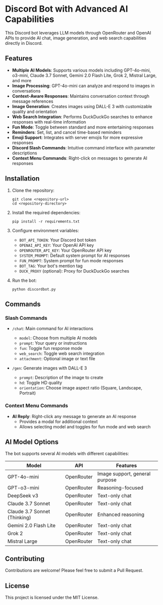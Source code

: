 # Discord Bot with Advanced AI Capabilities

This Discord bot leverages LLM models through OpenRouter and OpenAI APIs to provide AI chat, image generation, and web search capabilities directly in Discord.

## Features

- **Multiple AI Models**: Supports various models including GPT-4o-mini, o3-mini, Claude 3.7 Sonnet, Gemini 2.0 Flash Lite, Grok 2, Mistral Large, and more
- **Image Processing**: GPT-4o-mini can analyze and respond to images in conversations
- **Context-Aware Responses**: Maintains conversation context through message references
- **Image Generation**: Creates images using DALL-E 3 with customizable quality and orientation
- **Web Search Integration**: Performs DuckDuckGo searches to enhance responses with real-time information
- **Fun Mode**: Toggle between standard and more entertaining responses
- **Reminders**: Set, list, and cancel time-based reminders
- **Emoji Support**: Integrates with server emojis for more expressive responses
- **Discord Slash Commands**: Intuitive command interface with parameter descriptions
- **Context Menu Commands**: Right-click on messages to generate AI responses

## Installation

1. Clone the repository:
   ```
   git clone <repository-url>
   cd <repository-directory>
   ```

2. Install the required dependencies:
   ```
   pip install -r requirements.txt
   ```

3. Configure environment variables:
   - `BOT_API_TOKEN`: Your Discord bot token
   - `OPENAI_API_KEY`: Your OpenAI API key
   - `OPENROUTER_API_KEY`: Your OpenRouter API key
   - `SYSTEM_PROMPT`: Default system prompt for AI responses
   - `FUN_PROMPT`: System prompt for fun mode responses
   - `BOT_TAG`: Your bot's mention tag
   - `DUCK_PROXY` (optional): Proxy for DuckDuckGo searches

4. Run the bot:
   ```
   python discordbot.py
   ```

## Commands

### Slash Commands

- `/chat`: Main command for AI interactions
  - `model`: Choose from multiple AI models
  - `prompt`: Your query or instructions
  - `fun`: Toggle fun response mode
  - `web_search`: Toggle web search integration
  - `attachment`: Optional image or text file

- `/gen`: Generate images with DALL-E 3
  - `prompt`: Description of the image to create
  - `hd`: Toggle HD quality
  - `orientation`: Choose image aspect ratio (Square, Landscape, Portrait)

### Context Menu Commands

- **AI Reply**: Right-click any message to generate an AI response
  - Provides a modal for additional context
  - Allows selecting model and toggles for fun mode and web search

## AI Model Options

The bot supports several AI models with different capabilities:

| Model | API | Features |
|-------|-----|----------|
| GPT-4o-mini | OpenRouter | Image support, general purpose |
| GPT-o3-mini | OpenRouter | Reasoning-focused |
| DeepSeek v3 | OpenRouter | Text-only chat |
| Claude 3.7 Sonnet | OpenRouter | Text-only chat |
| Claude 3.7 Sonnet (Thinking) | OpenRouter | Enhanced reasoning |
| Gemini 2.0 Flash Lite | OpenRouter | Text-only chat |
| Grok 2 | OpenRouter | Text-only chat |
| Mistral Large | OpenRouter | Text-only chat |

## Contributing

Contributions are welcome! Please feel free to submit a Pull Request.

## License

This project is licensed under the MIT License.